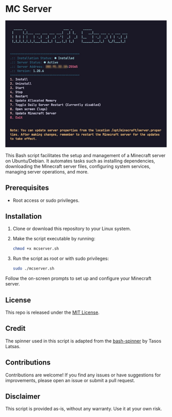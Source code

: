 # MC Server

![MC Server](./screenshots/main-menu.png)

This Bash script facilitates the setup and management of a Minecraft server on Ubuntu/Debian. It automates tasks such as installing dependencies, downloading the Minecraft server files, configuring system services, managing server operations, and more.

## Prerequisites

- Root access or sudo privileges.

## Installation

1. Clone or download this repository to your Linux system.
2. Make the script executable by running:

   ```bash
   chmod +x mcserver.sh
   ```

3. Run the script as root or with sudo privileges:

   ```bash
   sudo ./mcserver.sh
   ```

Follow the on-screen prompts to set up and configure your Minecraft server.

## License

This repo is released under the [MIT License](LICENSE).

## Credit

The spinner used in this script is adapted from the [bash-spinner](https://github.com/tlatsas/bash-spinner) by Tasos Latsas.

## Contributions

Contributions are welcome! If you find any issues or have suggestions for improvements, please open an issue or submit a pull request.

## Disclaimer

This script is provided as-is, without any warranty. Use it at your own risk.
